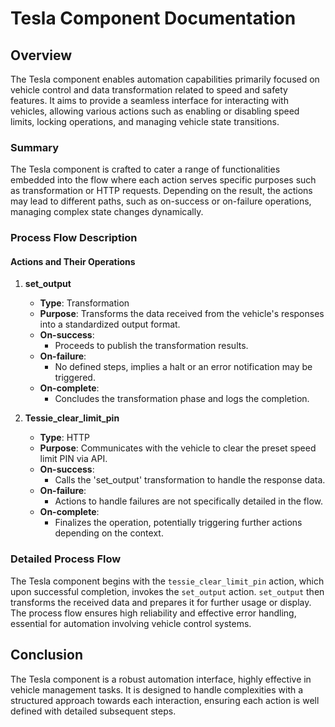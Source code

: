 # Tesla Component Documentation

## Overview
The Tesla component enables automation capabilities primarily focused on vehicle control and data transformation related to speed and safety features. It aims to provide a seamless interface for interacting with vehicles, allowing various actions such as enabling or disabling speed limits, locking operations, and managing vehicle state transitions.

### Summary
The Tesla component is crafted to cater a range of functionalities embedded into the flow where each action serves specific purposes such as transformation or HTTP requests. Depending on the result, the actions may lead to different paths, such as on-success or on-failure operations, managing complex state changes dynamically.

### Process Flow Description

#### Actions and Their Operations
1. **set_output**
   - **Type**: Transformation
   - **Purpose**: Transforms the data received from the vehicle's responses into a standardized output format.
   - **On-success**:
     * Proceeds to publish the transformation results.
   - **On-failure**:
     * No defined steps, implies a halt or an error notification may be triggered.
   - **On-complete**:
     * Concludes the transformation phase and logs the completion.

2. **Tessie_clear_limit_pin**
   - **Type**: HTTP
   - **Purpose**: Communicates with the vehicle to clear the preset speed limit PIN via API.
   - **On-success**:
     * Calls the 'set_output' transformation to handle the response data.
   - **On-failure**:
     * Actions to handle failures are not specifically detailed in the flow.
   - **On-complete**:
     * Finalizes the operation, potentially triggering further actions depending on the context.

### Detailed Process Flow
The Tesla component begins with the `tessie_clear_limit_pin` action, which upon successful completion, invokes the `set_output` action. `set_output` then transforms the received data and prepares it for further usage or display. The process flow ensures high reliability and effective error handling, essential for automation involving vehicle control systems.

## Conclusion
The Tesla component is a robust automation interface, highly effective in vehicle management tasks. It is designed to handle complexities with a structured approach towards each interaction, ensuring each action is well defined with detailed subsequent steps.

